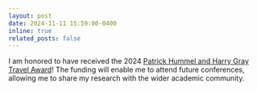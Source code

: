 ```yaml
---
layout: post
date: 2024-11-11 15:59:00-0400
inline: true
related_posts: false
---
```


I am honored to have received the 2024 [Patrick Hummel and Harry Gray Travel Award](https://www.caltechy.org/hummel-gray-award)! The funding will enable me to attend future conferences, allowing me to share my research with the wider academic community.
